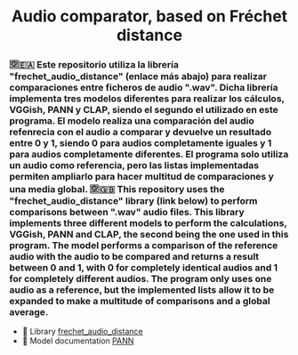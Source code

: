 <h1 align="center">Audio comparator, based on Fréchet distance</h1>
<h3 align="left">🈳🇪🇦 Este repositorio utiliza la librería "frechet_audio_distance" (enlace más abajo) para realizar comparaciones entre ficheros de audio ".wav".
  Dicha librería implementa tres modelos diferentes para realizar los cálculos, VGGish, PANN y CLAP, siendo el segundo el utilizado en este programa.
  El modelo realiza una comparación del audio refenrecia con el audio a comparar y devuelve un resultado entre 0 y 1, siendo 0 para audios completamente iguales y 1 para audios completamente diferentes.
  El programa solo utiliza un audio como referencia, pero las listas implementadas permiten ampliarlo para hacer multitud de comparaciones y una media global.
🈳🇬🇧 This repository uses the "frechet_audio_distance" library (link below) to perform comparisons between ".wav" audio files.
   This library implements three different models to perform the calculations, VGGish, PANN and CLAP, the second being the one used in this program.
   The model performs a comparison of the reference audio with the audio to be compared and returns a result between 0 and 1, with 0 for completely identical audios and 1 for completely different audios.
   The program only uses one audio as a reference, but the implemented lists allow it to be expanded to make a multitude of comparisons and a global average.</h3>

- 📝 Library [frechet_audio_distance](https://github.com/gudgud96/frechet-audio-distance)
- 📝 Model documentation [PANN](https://arxiv.org/abs/1912.10211)
